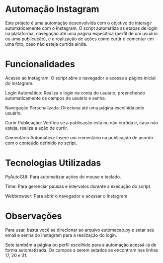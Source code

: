 # Automação Instagram
Este projeto é uma automação desenvolvida com o objetivo de interagir automaticamente com o Instagram. O script automatiza as etapas de login na plataforma, navegação até uma página específica (perfil de um usuário ou uma publicação), e a realização de ações como curtir e comentar em uma foto, caso não esteja curtida ainda.

# Funcionalidades
Acesso ao Instagram: O script abre o navegador e acessa a página inicial do Instagram.

Login Automático: Realiza o login na conta do usuário, preenchendo automaticamente os campos de usuário e senha.

Navegação Personalizada: Direciona até uma página escolhida pelo usuário.

Curtir Publicação: Verifica se a publicação está ou não curtida e, caso não esteja, realiza a ação de curtir.

Comentário Automático: Insere um comentário na publicação de acordo com o conteúdo definido no script.

# Tecnologias Utilizadas
PyAutoGUI: Para automatizar ações do mouse e teclado.

Time: Para gerenciar pausas e intervalos durante a execução do script.

Webbrowser: Para abrir o navegador e acessar o Instagram.

# Observações
Para usar, basta você se direcionar ao arquivo automacao.py e setar seu email e senha do Instagram para a realização do login.

Sete também a página ou perfil escolhido para a automação acessá-la de forma automatizada. Os campos a serem setados se encontram nas linhas 17, 20 e 31.